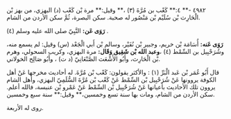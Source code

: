 ٤٩٨٢ -** ٤:** كَعْب بن مُرَّةَ (٣) ،** وقيل:** مرة بْن كَعْب (د) البهزي، من بهز بْن الْحَارِث بْن سُلَيْم بْن مَنْصُور له صحبة. سكن البصرة، ثُمَّ سكن الأردن من الشام.

**رَوَى عَن:** النَّبِيّ صلى الله عليه وسلم (٤) .

**رَوَى عَنه:** أُسَامَة بْن خريم، وجبير بْن نُفَيْر، وسالم بْن أَبي الْجَعْد (س) وقيل: لم يسمع منه، وشُرَحْبِيل بن السِّمْط (٤) ،**وعبد الله بْن شَقِيق وَقَال:** مرة البهزي، وكريب السحولي، وهرم بْن الْحَارِث، وأَبُو الأَشْعَث الصَّنْعَانِيّ (د ت) ، وأَبُو صَالِح الخولاني.

قال أَبُو عُمَر بْن عَبد الْبَرِّ (١) : والأكثر يقولون: كَعْب بْن مُرَّةَ. له أحاديث مخرجها عَنْ أهل الكوفة يروونها عَنْ شُرَحْبِيل بْن السِّمْط عَنْ كَعْب بْن مُرَّةَ السُّلَمِيّ البهزي، وأهل الشام يروون تلك الأحاديث بأعيانها عَنْ شُرَحْبِيل بْن السِّمْط عَنْ عَمْرو بْن عنبسة، فالله أعلم. سكن الأردن من الشام، ومات بها سنة تسع وخمسين،** وقيل:** سنة سبع وخمسين.

روى له الأربعة.